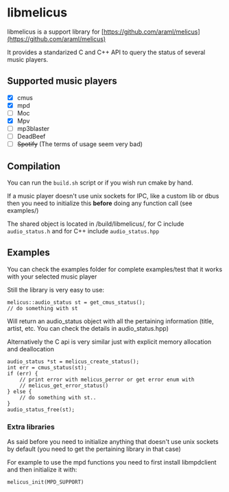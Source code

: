 # libmelicus

libmelicus is a support library for [https://github.com/araml/melicus](https://github.com/araml/melicus)

It provides a standarized C and C++ API to query the status of several music players.

## Supported music players

- [x] cmus
- [x] mpd
- [ ] Moc
- [x] Mpv
- [ ] mp3blaster
- [ ] DeadBeef
- [ ] ~~Spotify~~ (The terms of usage seem very bad)

## Compilation

You can run the `build.sh` script or if you wish run cmake by hand.

If a music player doesn't use unix sockets for IPC, like a custom lib or dbus then you need to initialize this **before** doing any function call (see examples/)

The shared object is located in /build/libmelicus/, for C include `audio_status.h` and for C++ include `audio_status.hpp`

## Examples

You can check the examples folder for complete examples/test that it works with your selected music player

Still the library is very easy to use:

```
melicus::audio_status st = get_cmus_status();
// do something with st
```

Will return an audio_status object with all the pertaining information (title, artist, etc. You can check the details in audio_status.hpp)

Alternatively the C api is very similar just with explicit memory allocation and deallocation

```
audio_status *st = melicus_create_status();
int err = cmus_status(st);
if (err) {
    // print error with melicus_perror or get error enum with
    // melicus_get_error_status()
} else {
    // do something with st..
}
audio_status_free(st);
```

### Extra libraries

As said before you need to initialize anything that doesn't use unix sockets by
default (you need to get the pertaining library in that case)

For example to use the mpd functions you need to first install libmpdclient and
then initialize it with:

`melicus_init(MPD_SUPPORT)`

